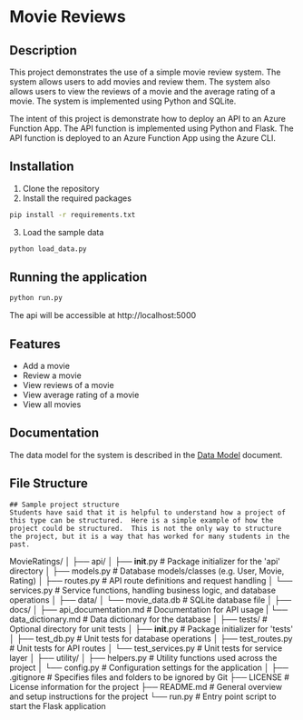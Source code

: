 # Movie Reviews
## Description
This project demonstrates the use of a simple movie review system. The system allows users to add movies and review them. The system also allows users to view the reviews of a movie and the average rating of a movie. The system is implemented using Python and SQLite.

The intent of this project is demonstrate how to deploy an API to an Azure Function App. The API function is implemented using Python and Flask. The API function is deployed to an Azure Function App using the Azure CLI.

## Installation
1. Clone the repository
2. Install the required packages
```bash
pip install -r requirements.txt
```
3. Load the sample data
```bash
python load_data.py
```
## Running the application
```bash
python run.py
```
The api will be accessible at http://localhost:5000

## Features
- Add a movie
- Review a movie
- View reviews of a movie
- View average rating of a movie
- View all movies

## Documentation
The data model for the system is described in the [Data Model](docs/data_model.md) document.

## File Structure
```
## Sample project structure
Students have said that it is helpful to understand how a project of this type can be structured.  Here is a simple example of how the project could be structured.  This is not the only way to structure the project, but it is a way that has worked for many students in the past.

```
MovieRatings/
│
├── api/
│   ├── __init__.py               # Package initializer for the 'api' directory
│   ├── models.py                 # Database models/classes (e.g. User, Movie, Rating)
│   ├── routes.py                 # API route definitions and request handling
│   └── services.py               # Service functions, handling business logic, and database operations
│
├── data/
│   └── movie_data.db             # SQLite database file 
│
├── docs/
│   ├── api_documentation.md      # Documentation for API usage
|   └── data_dictionary.md        # Data dictionary for the database
│
├── tests/                        # Optional directory for unit tests
│   ├── __init__.py               # Package initializer for 'tests'
│   ├── test_db.py                # Unit tests for database operations
│   ├── test_routes.py            # Unit tests for API routes
│   └── test_services.py          # Unit tests for service layer
│
├── utility/
│   ├── helpers.py                # Utility functions used across the project
│   └── config.py                 # Configuration settings for the application
│
├── .gitignore                    # Specifies files and folders to be ignored by Git
├── LICENSE                       # License information for the project
├── README.md                     # General overview and setup instructions for the project
└── run.py                        # Entry point script to start the Flask application
```


